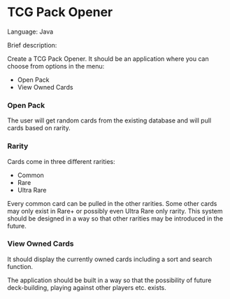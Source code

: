 # TCG Pack Opener

Language: Java

Brief description:

Create a TCG Pack Opener. It should be an application where you can choose from options in the menu:

- Open Pack
- View Owned Cards

### Open Pack

The user will get random cards from the existing database and will pull cards based on rarity.

### Rarity

Cards come in three different rarities:

- Common
- Rare
- Ultra Rare

Every common card can be pulled in the other rarities. Some other cards may only exist in Rare+ or possibly even Ultra Rare only rarity. This system should be designed in a way so that other rarities may be introduced in the future.

### View Owned Cards

It should display the currently owned cards including a sort and search function.

The application should be built in a way so that the possibility of future deck-building, playing against other players etc. exists.